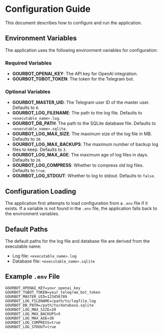# Configuration Guide

This document describes how to configure and run the application.

## Environment Variables

The application uses the following environment variables for configuration:

### Required Variables
- **GOURBOT_OPENAI_KEY**: The API key for OpenAI integration.
- **GOURBOT_TGBOT_TOKEN**: The token for the Telegram bot.

### Optional Variables
- **GOURBOT_MASTER_UID**: The Telegram user ID of the master user. Defaults to `0`.
- **GOURBOT_LOG_FILENAME**: The path to the log file. Defaults to `<executable_name>.log`.
- **GOURBOT_DB_PATH**: The path to the SQLite database file. Defaults to `<executable_name>.sqlite`.
- **GOURBOT_LOG_MAX_SIZE**: The maximum size of the log file in MB. Defaults to `10`.
- **GOURBOT_LOG_MAX_BACKUPS**: The maximum number of backup log files to keep. Defaults to `3`.
- **GOURBOT_LOG_MAX_AGE**: The maximum age of log files in days. Defaults to `28`.
- **GOURBOT_LOG_COMPRESS**: Whether to compress old log files. Defaults to `true`.
- **GOURBOT_LOG_STDOUT**: Whether to log to stdout. Defaults to `false`.

## Configuration Loading

The application first attempts to load configuration from a `.env` file if it exists. If a variable is not found in the `.env` file, the application falls back to the environment variables.

## Default Paths

The default paths for the log file and database file are derived from the executable name:
- Log file: `<executable_name>.log`
- Database file: `<executable_name>.sqlite`

## Example `.env` File

```env
GOURBOT_OPENAI_KEY=your_openai_key
GOURBOT_TGBOT_TOKEN=your_telegram_bot_token
GOURBOT_MASTER_UID=123456789
GOURBOT_LOG_FILENAME=/path/to/logfile.log
GOURBOT_DB_PATH=/path/to/database.sqlite
GOURBOT_LOG_MAX_SIZE=20
GOURBOT_LOG_MAX_BACKUPS=5
GOURBOT_LOG_MAX_AGE=30
GOURBOT_LOG_COMPRESS=true
GOURBOT_LOG_STDOUT=true
```